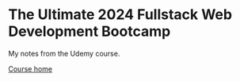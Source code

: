 # The Ultimate 2024 Fullstack Web Development Bootcamp

My notes from the Udemy course.

[Course home](https://www.udemy.com/course/the-ultimate-fullstack-web-development-bootcamp/)
